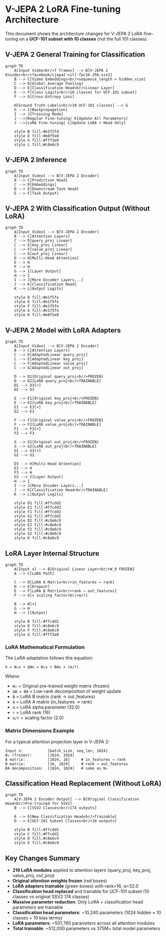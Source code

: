 # V-JEPA 2 LoRA Fine-tuning Architecture

This document shows the architecture changes for V-JEPA 2 LoRA fine-tuning on a **UCF-101 subset with 10 classes** (not the full 101 classes).

## V-JEPA 2 General Training for Classification
```mermaid
graph TD
    A[Input Video<br/>T frames] --> B[V-JEPA 2 Encoder<br/>facebook/vjepa2-vitl-fpc16-256-ssv2]
    B --> C[Video Embeddings<br/>sequence_length × hidden_size]
    C --> D[Global Average Pooling]
    D --> E[Classification Head<br/>Linear Layer]
    E --> F[Class Logits<br/>10 classes for UCF-101 subset]
    F --> G[Cross-Entropy Loss]

    H[Ground Truth Labels<br/>10 UCF-101 classes] --> G
    G --> I[Backpropagation]
    I --> J{Training Mode}
    J -->|Regular Fine-tuning| K[Update All Parameters]
    J -->|LoRA Fine-tuning| L[Update LoRA + Head Only]

    style B fill:#e3f2fd
    style E fill:#e8f5e8
    style G fill:#fff3e0
    style L fill:#c8e6c9
```

## V-JEPA 2 Inference
```mermaid
graph TD
    A[Input Video] --> B[V-JEPA 2 Encoder]
    B --> C[Prediction Head]
    C --> D[Embeddings]
    D --> E[Downstream Task Head]
    E --> F[Task Output]
```

## V-JEPA 2 With Classification Output (Without LoRA)
```mermaid
graph TD
    A[Input Video] --> B[V-JEPA 2 Encoder]
    B --> C[Attention Layers]
    C --> D[query_proj Linear]
    C --> E[key_proj Linear]
    C --> F[value_proj Linear]
    C --> G[out_proj Linear]
    D --> H[Multi-Head Attention]
    E --> H
    F --> H
    G --> I[Layer Output]
    H --> I
    I --> J[More Encoder Layers...]
    J --> K[Classification Head]
    K --> L[Output Logits]

    style D fill:#e1f5fe
    style E fill:#e1f5fe
    style F fill:#e1f5fe
    style G fill:#e1f5fe
    style K fill:#e8f5e8
```

## V-JEPA 2 Model with LoRA Adapters
```mermaid
graph TD
    A[Input Video] --> B[V-JEPA 2 Encoder]
    B --> C[Attention Layers]
    C --> D[AdaptedLinear query_proj]
    C --> E[AdaptedLinear key_proj]
    C --> F[AdaptedLinear value_proj]
    C --> G[AdaptedLinear out_proj]

    D --> D1[Original query_proj<br/>FROZEN]
    D --> D2[LoRA query_proj<br/>TRAINABLE]
    D1 --> D3[+]
    D2 --> D3

    E --> E1[Original key_proj<br/>FROZEN]
    E --> E2[LoRA key_proj<br/>TRAINABLE]
    E1 --> E3[+]
    E2 --> E3

    F --> F1[Original value_proj<br/>FROZEN]
    F --> F2[LoRA value_proj<br/>TRAINABLE]
    F1 --> F3[+]
    F2 --> F3

    G --> G1[Original out_proj<br/>FROZEN]
    G --> G2[LoRA out_proj<br/>TRAINABLE]
    G1 --> G3[+]
    G2 --> G3

    D3 --> H[Multi-Head Attention]
    E3 --> H
    F3 --> H
    G3 --> I[Layer Output]
    H --> I
    I --> J[More Encoder Layers...]
    J --> K[Classification Head<br/>TRAINABLE]
    K --> L[Output Logits]

    style D1 fill:#ffcdd2
    style E1 fill:#ffcdd2
    style F1 fill:#ffcdd2
    style G1 fill:#ffcdd2
    style D2 fill:#c8e6c9
    style E2 fill:#c8e6c9
    style F2 fill:#c8e6c9
    style G2 fill:#c8e6c9
    style K fill:#c8e6c9
```

## LoRA Layer Internal Structure
```mermaid
graph TD
    A[Input x] --> B[Original Linear Layer<br/>W_0 FROZEN]
    A --> C[LoRA Path]

    C --> D[LoRA A Matrix<br/>in_features → rank]
    D --> E[Dropout]
    E --> F[LoRA B Matrix<br/>rank → out_features]
    F --> G[× scaling factor<br/>α/r]

    B --> H[+]
    G --> H
    H --> I[Output]

    style B fill:#ffcdd2
    style D fill:#c8e6c9
    style F fill:#c8e6c9
    style G fill:#fff3e0
```

### LoRA Mathematical Formulation

The LoRA adaptation follows this equation:
```
h = W₀x + ΔWx = W₀x + BAx × (α/r)
```

Where:
- `W₀` = Original pre-trained weight matrix (frozen)
- `ΔW = BA` = Low-rank decomposition of weight update
- `B` = LoRA B matrix (rank → out_features)
- `A` = LoRA A matrix (in_features → rank)
- `α` = LoRA alpha parameter (32.0)
- `r` = LoRA rank (16)
- `α/r` = scaling factor (2.0)

### Matrix Dimensions Example
For a typical attention projection layer in V-JEPA 2:
```
Input x:           [batch_size, seq_len, 1024]
W₀ (frozen):       [1024, 1024]
A matrix:          [1024, 16]     # in_features → rank
B matrix:          [16, 1024]     # rank → out_features
BA decomposition:  [1024, 1024]   # same as W₀
```

## Classification Head Replacement (Without LoRA)
```mermaid
graph TD
    A[V-JEPA 2 Encoder Output] --> B[Original Classification Head<br/>Pre-trained for SSV2]
    B --> C[SSV2 Classes<br/>174 outputs]

    A --> D[New Classification Head<br/>Trainable]
    D --> E[UCF-101 Subset Classes<br/>10 outputs]

    style B fill:#ffcdd2
    style C fill:#ffcdd2
    style D fill:#c8e6c9
    style E fill:#c8e6c9
```

## Key Changes Summary
- **216 LoRA modules** applied to attention layers (query_proj, key_proj, value_proj, out_proj)
- **Original attention weights frozen** (red boxes)
- **LoRA adapters trainable** (green boxes) with rank=16, α=32.0
- **Classification head replaced** and trainable for UCF-101 subset (10 classes vs original SSV2 174 classes)
- **Massive parameter reduction**: Only LoRA + classification head parameters are trainable
- **Classification head parameters**: ~10,240 parameters (1024 hidden × 10 classes + 10 bias terms)
- **LoRA parameters**: ~501,760 parameters across all attention modules
- **Total trainable**: ~512,000 parameters vs 375M+ total model parameters
